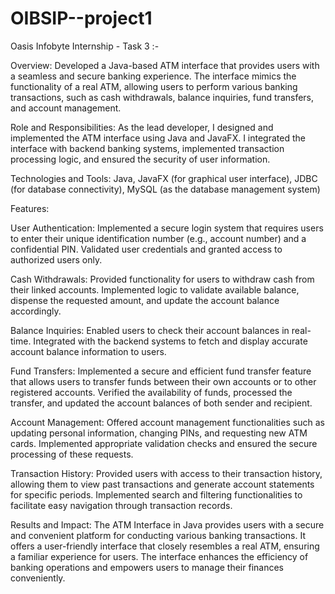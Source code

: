 # OIBSIP--project1
Oasis Infobyte Internship - Task 3 :-

Overview: Developed a Java-based ATM interface that provides users with a seamless and secure banking experience. The interface mimics the functionality of a real ATM, allowing users to perform various banking transactions, such as cash withdrawals, balance inquiries, fund transfers, and account management.

Role and Responsibilities: As the lead developer, I designed and implemented the ATM interface using Java and JavaFX. I integrated the interface with backend banking systems, implemented transaction processing logic, and ensured the security of user information.

Technologies and Tools: Java, JavaFX (for graphical user interface), JDBC (for database connectivity), MySQL (as the database management system)

Features:

User Authentication: Implemented a secure login system that requires users to enter their unique identification number (e.g., account number) and a confidential PIN. Validated user credentials and granted access to authorized users only.

Cash Withdrawals: Provided functionality for users to withdraw cash from their linked accounts. Implemented logic to validate available balance, dispense the requested amount, and update the account balance accordingly.

Balance Inquiries: Enabled users to check their account balances in real-time. Integrated with the backend systems to fetch and display accurate account balance information to users.

Fund Transfers: Implemented a secure and efficient fund transfer feature that allows users to transfer funds between their own accounts or to other registered accounts. Verified the availability of funds, processed the transfer, and updated the account balances of both sender and recipient.

Account Management: Offered account management functionalities such as updating personal information, changing PINs, and requesting new ATM cards. Implemented appropriate validation checks and ensured the secure processing of these requests.

Transaction History: Provided users with access to their transaction history, allowing them to view past transactions and generate account statements for specific periods. Implemented search and filtering functionalities to facilitate easy navigation through transaction records.

Results and Impact: The ATM Interface in Java provides users with a secure and convenient platform for conducting various banking transactions. It offers a user-friendly interface that closely resembles a real ATM, ensuring a familiar experience for users. The interface enhances the efficiency of banking operations and empowers users to manage their finances conveniently.
